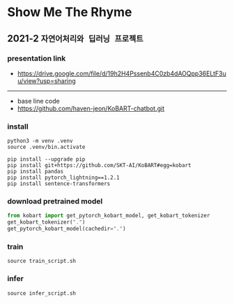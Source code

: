 # Show Me The Rhyme
## 2021-2 `자연어처리와 딥러닝 프로젝트`
### presentation link
- https://drive.google.com/file/d/19h2H4Pssenb4C0zb4dAOQpp36ELtF3uu/view?usp=sharing


----
- base line code 
- https://github.com/haven-jeon/KoBART-chatbot.git

### install 
```shell
python3 -m venv .venv
source .venv/bin.activate

pip install --upgrade pip
pip install git+https://github.com/SKT-AI/KoBART#egg=kobart
pip install pandas
pip install pytorch_lightning==1.2.1
pip install sentence-transformers
```

### download pretrained model
```python
from kobart import get_pytorch_kobart_model, get_kobart_tokenizer
get_kobart_tokenizer(".")
get_pytorch_kobart_model(cachedir=".")
```

### train
```shell
source train_script.sh
```

### infer
```shell
source infer_script.sh
```
